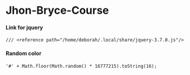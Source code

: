 # Jhon-Bryce-Course

#### Link for jquery

```
/// <reference path="/home/deborah/.local/share/jquery-3.7.0.js"/>
```

#### Random color

```
'#' + Math.floor(Math.random() * 16777215).toString(16);
```
